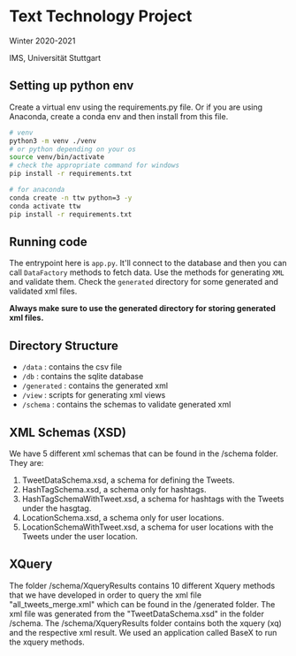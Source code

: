 # Text Technology Project
Winter 2020-2021

IMS, Universität Stuttgart


## Setting up python env
Create a virtual env using the requirements.py file. Or if you are using Anaconda, create a conda env 
and then install from this file. 

```bash
# venv
python3 -m venv ./venv
# or python depending on your os
source venv/bin/activate
# check the appropriate command for windows
pip install -r requirements.txt

# for anaconda
conda create -n ttw python=3 -y
conda activate ttw
pip install -r requirements.txt
```

## Running code
The entrypoint here is `app.py`. It'll connect to the database and then you can call `DataFactory`
methods to fetch data. Use the methods for generating `XML` and validate them. Check the `generated` directory
for some generated and validated xml files.

__Always make sure to use the generated directory for storing generated xml files.__

## Directory Structure
- `/data` : contains the csv file
- `/db` : contains the sqlite database
- `/generated` : contains the generated xml
- `/view` : scripts for generating xml views
- `/schema` : contains the schemas to validate generated xml

## XML Schemas (XSD)
We have 5 different xml schemas that can be found in the /schema folder. They are:

1. TweetDataSchema.xsd, a schema for defining the Tweets.
2. HashTagSchema.xsd, a schema only for hashtags.
3. HashTagSchemaWithTweet.xsd, a schema for hashtags with the Tweets under the hasgtag.
4. LocationSchema.xsd, a schema only for user locations.
5. LocationSchemaWithTweet.xsd, a schema for user locations with the Tweets under the user location.

## XQuery
The folder /schema/XqueryResults contains 10 different Xquery methods that we have developed in order to query the xml file "all_tweets_merge.xml" which can be found in the /generated folder. The xml file was generated from the "TweetDataSchema.xsd" in the folder /schema.
The /schema/XqueryResults folder contains both the xquery (xq) and the respective xml result. We used an application called BaseX to run the xquery methods.